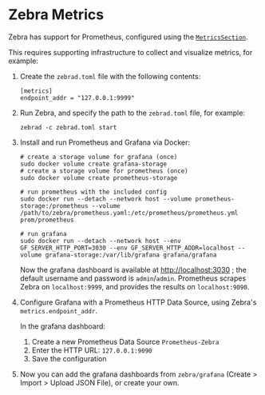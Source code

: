 # Zebra Metrics

Zebra has support for Prometheus, configured using the [`MetricsSection`][metrics_section].

This requires supporting infrastructure to collect and visualize metrics, for example:

1. Create the `zebrad.toml` file with the following contents:
   ```
   [metrics]
   endpoint_addr = "127.0.0.1:9999"
   ```

2. Run Zebra, and specify the path to the `zebrad.toml` file, for example:
   ```
   zebrad -c zebrad.toml start
   ```

3. Install and run Prometheus and Grafana via Docker:

   ```
   # create a storage volume for grafana (once)
   sudo docker volume create grafana-storage
   # create a storage volume for prometheus (once)
   sudo docker volume create prometheus-storage

   # run prometheus with the included config
   sudo docker run --detach --network host --volume prometheus-storage:/prometheus --volume /path/to/zebra/prometheus.yaml:/etc/prometheus/prometheus.yml  prom/prometheus

   # run grafana
   sudo docker run --detach --network host --env GF_SERVER_HTTP_PORT=3030 --env GF_SERVER_HTTP_ADDR=localhost --volume grafana-storage:/var/lib/grafana grafana/grafana
   ```

   Now the grafana dashboard is available at [http://localhost:3030](http://localhost:3030) ; the default username and password is `admin`/`admin`.
   Prometheus scrapes Zebra on `localhost:9999`, and provides the results on `localhost:9090`.

4. Configure Grafana with a Prometheus HTTP Data Source, using Zebra's `metrics.endpoint_addr`.

   In the grafana dashboard:
   1. Create a new Prometheus Data Source `Prometheus-Zebra`
   2. Enter the HTTP URL: `127.0.0.1:9090`
   3. Save the configuration

5. Now you can add the grafana dashboards from `zebra/grafana` (Create > Import > Upload JSON File), or create your own.

[metrics_section]: https://doc.zebra.zfnd.org/zebrad/config/struct.MetricsSection.html
